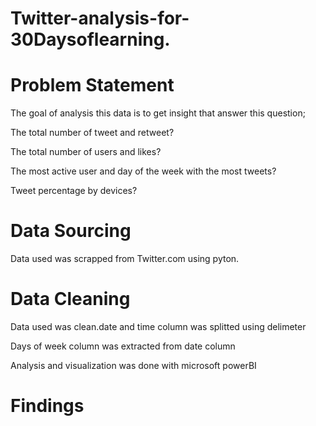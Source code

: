 # Twitter-analysis-for-30Daysoflearning.


# Problem Statement

The goal of analysis this data is to get insight that answer this question;

The total number of tweet and retweet?

The total number of users and likes?

The most active user and day of the week with the most tweets?

Tweet percentage by devices?


# Data Sourcing

Data used was scrapped from Twitter.com using pyton.


# Data Cleaning

Data used was clean.date and time column was splitted using delimeter

Days of week column was extracted from date column

Analysis and visualization was done with microsoft powerBI


# Findings
